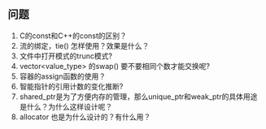 ## 问题

1. C的const和C++的const的区别？
2. 流的绑定，tie() 怎样使用？效果是什么？
3. 文件中打开模式的trunc模式? 
4. vector<value_type> 的swap() 要不要相同个数才能交换呢?
5. 容器的assign函数的使用？
6. 智能指针的引用计数的变化推断?
7. shared_ptr是为了方便内存的管理，那么unique_ptr和weak_ptr的具体用途是什么？为什么这样设计呢？
8. allocator 也是为什么设计的？有什么用？